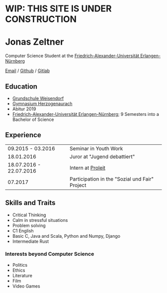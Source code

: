 # WIP: THIS SITE IS UNDER CONSTRUCTION

# Jonas Zeltner

Computer Science Student at the [Friedrich-Alexander-Universität Erlangen-Nürnberg](https://www.fau.eu/)

[Email](mailto:jonas.zeltner@posteo.de) / [Github](https://github.com/tungstnballon) / [Gitlab](https://gitlab.com/tungstnballon)

## Education

- [Grundschule Weisendorf](https://gs-ms-weisendorf.de/)
- [Gymnasium Herzogenaurach](https://gymnasium-herzogenaurach.de/)
- Abitur 2019
- [Friedrich-Alexander-Universität Erlangen-Nürnberg](https://www.fau.eu/); 9 Semesters into a Bachelor of Science

## Experience

|||
|-|-|
| 09.2015 - 03.2016 | Seminar in Youth Work |
| 18.01.2016 | Juror at "Jugend debattiert" |
| 18.07.2016 - 22.07.2016 | Intern at [Proleit](https://www.proleit.com/) |
| 07.2017 | Participation in the "Sozial und Fair" Project |

## Skills and Traits

- Critical Thinking
- Calm in stressful situations
- Problem solving
- C1 English
- Basic C, Java and Scala, Python and Numpy, Django
- Intermediate Rust

### Interests beyond Computer Science
 - Politics
 - Ethics
 - Literature
 - Film
 - Video Games

